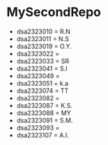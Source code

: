 # MySecondRepo

- dsa2323010 = R.N
- dsa2323011 = N.S
- dsa2323019 = O.Y.
- dsa2323022 = 
- dsa2323033 = SR
- dsa2323041 = S.I
- dsa2323049 = 
- dsa2323051 = k.a
- dsa2323074 = TT
- dsa2323082 = 
- dsa2323087 = K.S.
- dsa2323088 = MY
- dsa2323091 = S.M.
- dsa2323093 = 
- dsa2323107 = A.I.
